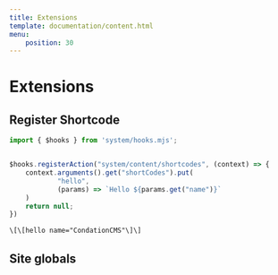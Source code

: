 ```yaml
---
title: Extensions
template: documentation/content.html
menu:
    position: 30
---
```


# Extensions



## Register Shortcode

```javascript
import { $hooks } from 'system/hooks.mjs';


$hooks.registerAction("system/content/shortcodes", (context) => {
	context.arguments().get("shortCodes").put(
			"hello",
			(params) => `Hello ${params.get("name")}`
	)
	return null;
})
```

```html
\[\[hello name="CondationCMS"\]\]
```


## Site globals